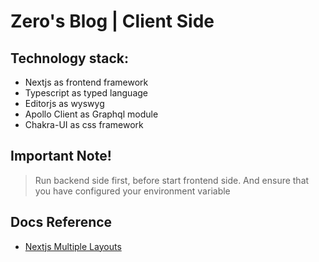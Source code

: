 # Zero's Blog | Client Side

## Technology stack:

- Nextjs as frontend framework
- Typescript as typed language
- Editorjs as wyswyg
- Apollo Client as Graphql module
- Chakra-UI as css framework

## Important Note!

> Run backend side first, before start frontend side. And ensure that you have configured your environment variable

## Docs Reference

- [Nextjs Multiple Layouts](https://alexjohnsuarez.medium.com/next-js-multiple-layouts-patterns-with-typescript-b3b8385a8c4)
